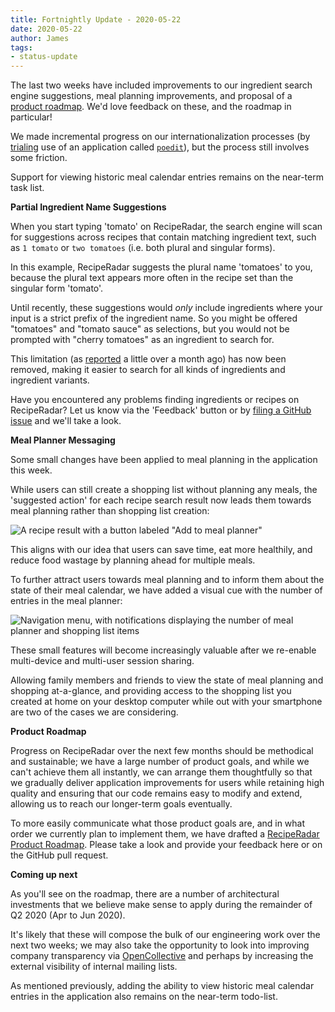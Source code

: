 ```yaml
---
title: Fortnightly Update - 2020-05-22
date: 2020-05-22
author: James
tags:
- status-update
---
```

The last two weeks have included improvements to our ingredient search engine suggestions, meal planning improvements, and proposal of a [product roadmap](https://github.com/openculinary/company/pull/4). We'd love feedback on these, and the roadmap in particular!

We made incremental progress on our internationalization processes (by [trialing](https://github.com/openculinary/internationalization/pull/16) use of an application called [`poedit`](https://poedit.net/)), but the process still involves some friction.

Support for viewing historic meal calendar entries remains on the near-term task list.

**Partial Ingredient Name Suggestions**

When you start typing 'tomato' on RecipeRadar, the search engine will scan for suggestions across recipes that contain matching ingredient text, such as `1 tomato` or `two tomatoes` (i.e. both plural and singular forms).

In this example, RecipeRadar suggests the plural name 'tomatoes' to you, because the plural text appears more often in the recipe set than the singular form 'tomato'.

Until recently, these suggestions would _only_ include ingredients where your input is a strict prefix of the ingredient name. So you might be offered "tomatoes" and "tomato sauce" as selections, but you would not be prompted with "cherry tomatoes" as an ingredient to search for.

This limitation (as [reported](https://github.com/openculinary/frontend/issues/90) a little over a month ago) has now been removed, making it easier to search for all kinds of ingredients and ingredient variants.

Have you encountered any problems finding ingredients or recipes on RecipeRadar? Let us know via the 'Feedback' button or by [filing a GitHub issue](https://github.com/openculinary/frontend/issues/new) and we'll take a look.

**Meal Planner Messaging**

Some small changes have been applied to meal planning in the application this week.

While users can still create a shopping list without planning any meals, the 'suggested action' for each recipe search result now leads them towards meal planning rather than shopping list creation:

![A recipe result with a button labeled "Add to meal planner"](/images/call-to-action.png)

This aligns with our idea that users can save time, eat more healthily, and reduce food wastage by planning ahead for multiple meals.

To further attract users towards meal planning and to inform them about the state of their meal calendar, we have added a visual cue with the number of entries in the meal planner:

![Navigation menu, with notifications displaying the number of meal planner and shopping list items](/images/meal-planner-cue.png)

These small features will become increasingly valuable after we re-enable multi-device and multi-user session sharing.

Allowing family members and friends to view the state of meal planning and shopping at-a-glance, and providing access to the shopping list you created at home on your desktop computer while out with your smartphone are two of the cases we are considering.

**Product Roadmap**

Progress on RecipeRadar over the next few months should be methodical and sustainable; we have a large number of product goals, and while we can't achieve them all instantly, we can arrange them thoughtfully so that we gradually deliver application improvements for users while retaining high quality and ensuring that our code remains easy to modify and extend, allowing us to reach our longer-term goals eventually.

To more easily communicate what those product goals are, and in what order we currently plan to implement them, we have drafted a [RecipeRadar Product Roadmap](https://github.com/openculinary/company/pull/4). Please take a look and provide your feedback here or on the GitHub pull request.

**Coming up next**

As you'll see on the roadmap, there are a number of architectural investments that we believe make sense to apply during the remainder of Q2 2020 (Apr to Jun 2020).

It's likely that these will compose the bulk of our engineering work over the next two weeks; we may also take the opportunity to look into improving company transparency via [OpenCollective](https://opencollective.com/) and perhaps by increasing the external visibility of internal mailing lists.

As mentioned previously, adding the ability to view historic meal calendar entries in the application also remains on the near-term todo-list.
